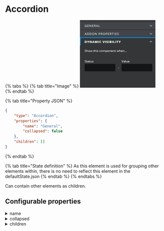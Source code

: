 # Accordion



{% tabs %}
{% tab title="Image" %}
![](<../../../.gitbook/assets/image (9).png>)
{% endtab %}

{% tab title="Property JSON" %}
```json
{
    "type": "Accordion",
    "properties": {
        "name": "General",
        "collapsed": false
    },
    "children": []
}
```
{% endtab %}

{% tab title="State definition" %}
As this element is used for grouping other elements within, there is no need to reflect this element in the defaultState.json
{% endtab %}
{% endtabs %}

Can contain other elements as children.

## **Configurable properties**

<details>

<summary>name</summary>

**string** - The text to display as the title of the accordion in property panel.

</details>

<details>

<summary>collapsed</summary>

**bool** - Whether the accordion should be collapsed by default

</details>

<details>

<summary>children</summary>

**array** - An array of other elements to appear inside the accordion drawer

</details>
